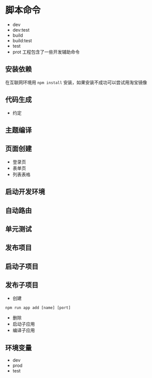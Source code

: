 # 脚本命令
- dev
- dev:test
- build
- build:test
- test
- prot
工程包含了一些开发辅助命令

## 安装依赖

在互联网环境用 `npm install` 安装，如果安装不成功可以尝试用淘宝镜像

## 代码生成
- 约定

## 主题编译

## 页面创建
- 登录页
- 表单页
- 列表表格

## 启动开发环境

## 自动路由
## 单元测试
## 发布项目
## 启动子项目
## 发布子项目
- 创建
```js
npm run app add [name] [port]
```
- 删除
- 启动子应用
- 编译子应用
## 环境变量
- dev
- prod
- test
 
 <comment-comment/> 
 
 
 <comment-comment/> 
 
 
 <comment-comment/> 
 